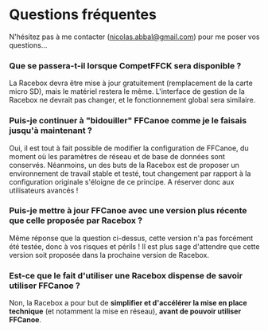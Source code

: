 # Questions fréquentes
N'hésitez pas à me contacter (nicolas.abbal@gmail.com) pour me poser vos questions...
### Que se passera-t-il lorsque CompetFFCK sera disponible ?
La Racebox devra être mise à jour gratuitement (remplacement de la carte micro SD), mais le matériel restera le même. L'interface de gestion de la Racebox ne devrait pas changer, et le fonctionnement global sera similaire.
### Puis-je continuer à "bidouiller" FFCanoe comme je le faisais jusqu'à maintenant ?
Oui, il est tout à fait possible de modifier la configuration de FFCanoe, du moment où les paramètres de réseau et de base de données sont conservés. Néanmoins, un des buts de la Racebox est de proposer un environnement de travail stable et testé, tout changement par rapport à la configuration originale s'éloigne de ce principe. A réserver donc aux utilisateurs avancés !
### Puis-je mettre à jour FFCanoe avec une version plus récente que celle proposée par Racebox ?
Même réponse que la question ci-dessus, cette version n'a pas forcément été testée, donc à vos risques et périls ! Il est plus sage d'attendre que cette version soit proposée dans la prochaine version de Racebox.
### Est-ce que le fait d'utiliser une Racebox dispense de savoir utiliser FFCanoe ?
Non, la Racebox a pour but de **simplifier et d'accélérer la mise en place technique** (et notamment la mise en réseau), **avant de pouvoir utiliser FFCanoe**.